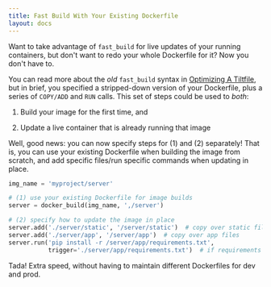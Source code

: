 ```yaml
---
title: Fast Build With Your Existing Dockerfile
layout: docs
---
```


Want to take advantage of `fast_build` for live updates of your running containers, but don't want to redo your whole Dockerfile for it? Now you don't have to.

You can read more about the _old_ `fast_build` syntax in [Optimizing A Tiltfile](/fast_build.html), but in brief, you specified a stripped-down version of your Dockerfile, plus a series of `COPY/ADD` and `RUN` calls. This set of steps could be used to _both_:

1. Build your image for the first time, and

2. Update a live container that is already running that image

Well, good news: you can now specify steps for (1) and (2) separately! That is, you can use your existing Dockerfile when building the image from scratch, and add specific files/run specific commands when updating in place.

```python
img_name = 'myproject/server'

# (1) use your existing Dockerfile for image builds
server = docker_build(img_name, ',/server')

# (2) specify how to update the image in place
server.add('./server/static', '/server/static')  # copy over static files
server.add('./server/app', '/server/app')  # copy over app files
server.run('pip install -r /server/app/requirements.txt',
           trigger='./server/app/requirements.txt')  # if requirements have changed, pip install
```

Tada! Extra speed, without having to maintain different Dockerfiles for dev and prod.
